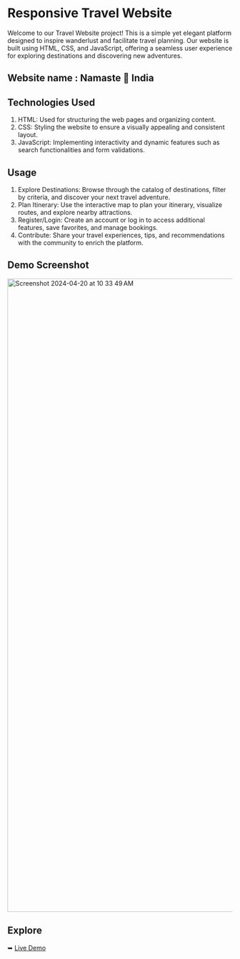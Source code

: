 # Responsive Travel Website

Welcome to our Travel Website project! This is a simple yet elegant platform designed to inspire wanderlust and facilitate travel planning. 
Our website is built using HTML, CSS, and JavaScript, offering a seamless user experience for exploring destinations and discovering new adventures.

## Website name : Namaste 🙏 India

## Technologies Used
1. HTML: Used for structuring the web pages and organizing content.
2. CSS: Styling the website to ensure a visually appealing and consistent layout.
3. JavaScript: Implementing interactivity and dynamic features such as search functionalities and form validations.

## Usage
1. Explore Destinations: Browse through the catalog of destinations, filter by criteria, and discover your next travel adventure.
2. Plan Itinerary: Use the interactive map to plan your itinerary, visualize routes, and explore nearby attractions.
3. Register/Login: Create an account or log in to access additional features, save favorites, and manage bookings.
4. Contribute: Share your travel experiences, tips, and recommendations with the community to enrich the platform.

## Demo Screenshot
<img width="1419" alt="Screenshot 2024-04-20 at 10 33 49 AM" src="https://github.com/pg-29/Responsive-Travel-Website/assets/122177879/b6eb8ffa-4f35-44db-a78c-a9396a16a78d">

## Explore
➥ [Live Demo](https://namasteindia.netlify.app)
